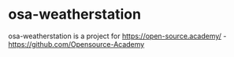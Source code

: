 # osa-weatherstation
osa-weatherstation is a project for https://open-source.academy/ - https://github.com/Opensource-Academy

